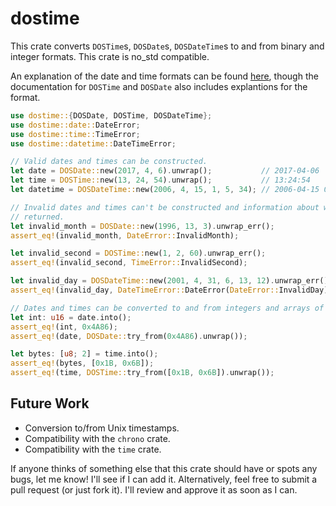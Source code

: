 # dostime

This crate converts `DOSTime`s, `DOSDate`s, `DOSDateTime`s to and from binary and integer
formats. This crate is no_std compatible.

An explanation of the date and time formats can be found
[here](https://learn.microsoft.com/en-us/windows/win32/api/winbase/nf-winbase-dosdatetimetofiletime),
though the documentation for `DOSTime` and `DOSDate` also includes explantions for the format.

```rust
use dostime::{DOSDate, DOSTime, DOSDateTime};
use dostime::date::DateError;
use dostime::time::TimeError;
use dostime::datetime::DateTimeError;

// Valid dates and times can be constructed.
let date = DOSDate::new(2017, 4, 6).unwrap();           // 2017-04-06
let time = DOSTime::new(13, 24, 54).unwrap();           // 13:24:54
let datetime = DOSDateTime::new(2006, 4, 15, 1, 5, 34); // 2006-04-15 01:05:34

// Invalid dates and times can't be constructed and information about what is invalid is
// returned.
let invalid_month = DOSDate::new(1996, 13, 3).unwrap_err();
assert_eq!(invalid_month, DateError::InvalidMonth);

let invalid_second = DOSTime::new(1, 2, 60).unwrap_err();
assert_eq!(invalid_second, TimeError::InvalidSecond);

let invalid_day = DOSDateTime::new(2001, 4, 31, 6, 13, 12).unwrap_err();
assert_eq!(invalid_day, DateTimeError::DateError(DateError::InvalidDay));

// Dates and times can be converted to and from integers and arrays of bytes.
let int: u16 = date.into();
assert_eq!(int, 0x4A86);
assert_eq!(date, DOSDate::try_from(0x4A86).unwrap());

let bytes: [u8; 2] = time.into();
assert_eq!(bytes, [0x1B, 0x6B]);
assert_eq!(time, DOSTime::try_from([0x1B, 0x6B]).unwrap());
```

## Future Work

- Conversion to/from Unix timestamps.
- Compatibility with the `chrono` crate.
- Compatibility with the `time` crate.

If anyone thinks of something else that this crate should have or spots any bugs, let me know! I'll
see if I can add it. Alternatively, feel free to submit a pull request (or just fork it). I'll
review and approve it as soon as I can.
